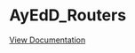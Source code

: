 # AyEdD_Routers
[View Documentation](https://github.com/David-A-T-M/AyED_final/blob/main/refman.pdf)
